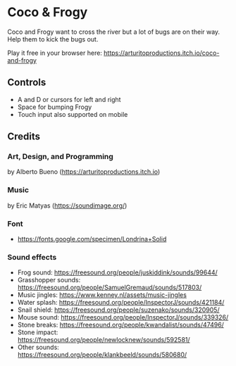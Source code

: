 # Coco & Frogy

Coco and Frogy want to cross the river but a lot of bugs are on their way. Help them to kick the bugs out.

Play it free in your browser here: https://arturitoproductions.itch.io/coco-and-frogy​

## Controls

- A and D or cursors for left and right
- Space for bumping Frogy
- Touch input also supported on mobile

## Credits

### ​Art, Design, and Programming

by Alberto Bueno (https://arturitoproductions.itch.io​)

### Music 

by Eric Matyas (https://soundimage.org/)

### Font

- https://fonts.google.com/specimen/Londrina+Solid

### Sound effects

- Frog sound: https://freesound.org/people/juskiddink/sounds/99644/
- Grasshopper sounds: https://freesound.org/people/SamuelGremaud/sounds/517803/
- Music jingles: https://www.kenney.nl/assets/music-jingles
- Water splash: https://freesound.org/people/InspectorJ/sounds/421184/
- Snail shield: https://freesound.org/people/suzenako/sounds/320905/
- Mouse sound: https://freesound.org/people/InspectorJ/sounds/339326/
- Stone breaks: https://freesound.org/people/kwandalist/sounds/47496/
- Stone impact: https://freesound.org/people/newlocknew/sounds/592581/
- Other sounds: https://freesound.org/people/klankbeeld/sounds/580680/

